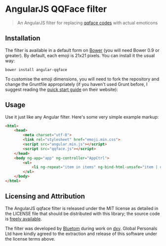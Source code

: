 # AngularJS QQFace filter

> An AngularJS filter for replacing [qqface codes](#) with actual emoticons

## Installation

The filter is available in a default form on [Bower](http://bower.io) (you will need Bower 0.9 or greater). By default, each emoji is 21x21 pixels. You can install it the usual way:

    bower install angular-qqface

To customise the emoji dimensions, you will need to fork the repository and change the Gruntfile appropriately (if you haven't used Grunt before, I suggest reading the [quick start guide](http://gruntjs.com/getting-started) on their website):


## Usage

Use it just like any Angular filter. Here's some very simple example markup:

```html
<html>
    <head>
        <meta charset="utf-8">
        <link rel="stylesheet" href="emoji.min.css">
        <script src="angular.min.js"></script>
        <script src="qqface.js"></script>
    </head>
    <body ng-app="app" ng-controller="AppCtrl">
        <ul>
            <li ng-repeat="item in items" ng-bind-html-unsafe="item | qqface"></li>
        </ul>
    </body>
</html>
```

## Licensing and Attribution
The AngularJS qqface filter is released under the MIT license as detailed in the LICENSE file that should be distributed with this library; the source code is [freely available](http://github.com/globaldev/angular-qqface-filter).

The filter was developed by [Bluetom](http://liyi.it) during work on [dxy](http://www.dxy.cn/).  Global Personals Ltd have kindly agreed to the extraction and release of this software under the license terms above.